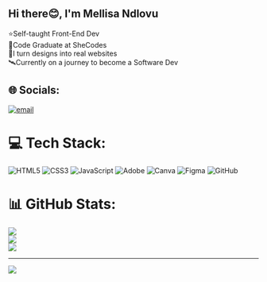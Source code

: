 ## Hi there😊, I'm Mellisa Ndlovu

⭐Self-taught Front-End Dev<br>
🧠Code Graduate at SheCodes<br>
🎨I turn designs into real websites<br>
🛰️Currently on a journey to become a Software Dev<br>


## 🌐 Socials:
[![email](https://img.shields.io/badge/Email-D14836?logo=gmail&logoColor=white)](mailto:ndlovumellisalelanani@gmail.com) 

# 💻 Tech Stack:
![HTML5](https://img.shields.io/badge/html5-%23E34F26.svg?style=for-the-badge&logo=html5&logoColor=white) ![CSS3](https://img.shields.io/badge/css3-%231572B6.svg?style=for-the-badge&logo=css3&logoColor=white) ![JavaScript](https://img.shields.io/badge/javascript-%23323330.svg?style=for-the-badge&logo=javascript&logoColor=%23F7DF1E) ![Adobe](https://img.shields.io/badge/adobe-%23FF0000.svg?style=for-the-badge&logo=adobe&logoColor=white) ![Canva](https://img.shields.io/badge/Canva-%2300C4CC.svg?style=for-the-badge&logo=Canva&logoColor=white) ![Figma](https://img.shields.io/badge/figma-%23F24E1E.svg?style=for-the-badge&logo=figma&logoColor=white) ![GitHub](https://img.shields.io/badge/github-%23121011.svg?style=for-the-badge&logo=github&logoColor=white)
# 📊 GitHub Stats:
![](https://github-readme-stats.vercel.app/api?username=Mellisa353&theme=cobalt&hide_border=false&include_all_commits=false&count_private=false)<br/>
![](https://nirzak-streak-stats.vercel.app/?user=Mellisa353&theme=cobalt&hide_border=false)<br/>
![](https://github-readme-stats.vercel.app/api/top-langs/?username=Mellisa353&theme=cobalt&hide_border=false&include_all_commits=false&count_private=false&layout=compact)

---
[![](https://visitcount.itsvg.in/api?id=Mellisa353&icon=0&color=10)](https://visitcount.itsvg.in)

<!-- Proudly created with GPRM ( https://gprm.itsvg.in ) -->

